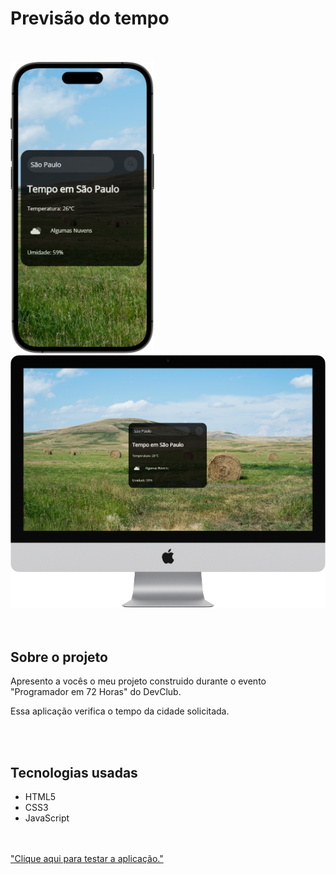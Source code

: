 <h1>Previsão do tempo</h1>
<br>
<br>
<div>
<img src="assets/iPhone%2014%20Pro%20Space%20Black%20Mockup.png?raw=true" alt="img-iphne14" width="230px" margin-right="50px">
<img src="assets/iMac%2027-inch%20Mockup.png?raw=true" alt="img-imac" width="580px">
</div>
<br>
<br>
<div>
<h2>Sobre o projeto</h2>
<p>Apresento a vocês o meu projeto construido durante o evento "Programador em 72 Horas" do DevClub.</p>
<p>Essa aplicação verifica o tempo da cidade solicitada.</p>
<br>
<br>
<h2>Tecnologias usadas</h2>
<ul>
  <li>HTML5</li>
  <li>CSS3</li>
  <li>JavaScript</li>
</ul>
<br>
<br>
<a href="https://projeto-previsao-do-tempo-jhonny.netlify.app/">"Clique aqui para testar a aplicação."</a>
</div>
